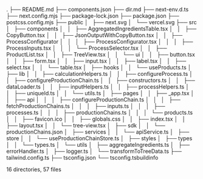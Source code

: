 .
├── README.md
├── components.json
├── dir.md
├── next-env.d.ts
├── next.config.mjs
├── package-lock.json
├── package.json
├── postcss.config.mjs
├── public
│   ├── next.svg
│   └── vercel.svg
├── src
│   ├── components
│   │   ├── AggregatedIngredientsTable.tsx
│   │   ├── CopyButton.tsx
│   │   ├── JsonOutputWithCopyButton.tsx
│   │   ├── ProcessConfigurator
│   │   │   ├── ProcessConfigurator.tsx
│   │   │   ├── ProcessInputs.tsx
│   │   │   └── ProcessSelector.tsx
│   │   ├── ProductList.tsx
│   │   ├── TreeView.tsx
│   │   └── ui
│   │       ├── button.tsx
│   │       ├── form.tsx
│   │       ├── input.tsx
│   │       ├── label.tsx
│   │       ├── select.tsx
│   │       └── table.tsx
│   ├── hooks
│   │   └── useProducts.ts
│   ├── lib
│   │   ├── calculationHelpers.ts
│   │   ├── configureProcess.ts
│   │   ├── configureProductionChain.ts
│   │   ├── constructors.ts
│   │   ├── dataLoader.ts
│   │   ├── inputHelpers.ts
│   │   ├── processHelpers.ts
│   │   ├── uniqueId.ts
│   │   └── utils.ts
│   ├── pages
│   │   ├── _app.tsx
│   │   ├── api
│   │   │   ├── configureProductionChain.ts
│   │   │   ├── fetchProductionChains.ts
│   │   │   ├── inputs.ts
│   │   │   ├── processes.ts
│   │   │   ├── productionChains.ts
│   │   │   └── products.ts
│   │   ├── favicon.ico
│   │   ├── globals.css
│   │   ├── index.tsx
│   │   ├── layout.tsx
│   │   └── tree-view.tsx
│   ├── sdk
│   │   └── productionChains.json
│   ├── services
│   │   └── apiService.ts
│   ├── store
│   │   └── useProductionChainStore.ts
│   ├── styles
│   ├── types
│   │   └── types.ts
│   └── utils
│       ├── aggregateIngredients.ts
│       ├── errorHandler.ts
│       ├── logger.ts
│       └── transformToTreeData.ts
├── tailwind.config.ts
├── tsconfig.json
└── tsconfig.tsbuildinfo

16 directories, 57 files
